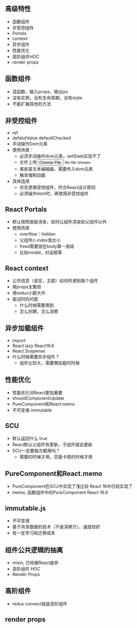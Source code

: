 ## 高级特性
- 函数组件
- 非受控组件
- Portals
- context
- 异步组件
- 性能优化
- 高阶组件HOC
- render props
  
## 函数组件
- 混函数，输入props，输出jsx
- 没有实例，没有生命周期，没有state
- 不能扩展其他的方法

## 非受控组件
- ref
- defalutValue defaultChecked
- 手动操作Dom元素
- 使用场景：
  - 必须手动操作dom元素，setState实现不了
  - 文件上传<input type="file">
  - 某些富文本编辑器，需要传入dom元素
  - 触发强制动画
- 具体选择
  - 优先使用受控组件，符合React设计原则
  - 必须操作dom时，再使用非受控组件

## React Portals
- 默认按照层级渲染，如何让组件渲染到父组件以外
- 使用场景
  - overflow：hidden
  - 父组件z-index值太小
  - fixed需要放在body第一层级
  - 比如modal，对话框等

## React context
- 公共信息（语言，主题）如何传递到每个组件
- 用props太繁琐
- 用redux小题大作
- 面试时的问题
  - 什么时候需要用到
  - 怎么创建，怎么消费

## 异步加载组件
- import
- React.lazy React16.6
- React.Suspense
- 什么时候需要异步组件？
  - 组件比较大，需要懒加载的时候

## 性能优化
- 性能优化对React更加重要
- shouldComponentUpdate
- PureComponent和React.memo
- 不可变值 immutable

## SCU
- 默认返回什么 true
- React默认父组件有更新，子组件就会更新
- SCU一定要每次都用吗？
  - 需要的时候才用，页面卡顿的时候才用

## PureComponent和React.memo
- PureComponent在SCU中实现了浅比较 React 16中已经实现了
- memo, 函数组件中的PureComponent React 16.6

## immutable.js
- 不可变值
- 基于共享数据的技术（不是深拷贝），速度较好
- 有一定学习和迁移成本

## 组件公共逻辑的抽离
- mixin, 已经被React废弃
- 高阶组件 HOC
- Render Props

## 高阶组件
- redux connect就是高阶组件

## render props
